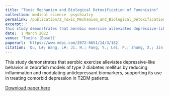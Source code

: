 ```yaml
---
title: "Toxic Mechanism and Biological Detoxification of Fumonisins"
collection: medical science  psychiatry
permalink: /publication/2_Toxic_Mechanism_and_Biological_Detoxification_of_Fumonisins
excerpt: '
This study demonstrates that aerobic exercise alleviates depressive-like behavior in zebrafish models of type 2 diabetes mellitus by reducing inflammation and modulating antidepressant biomarkers, supporting its use in treating comorbid depression in T2DM patients.'
date:  1 March 2022
venue: 'Toxins (Basel)'
paperurl: 'https://www.mdpi.com/2072-6651/14/3/182'
citation: 'Qu, L#; Wang, L#; Ji, H.; Fang, Y.; Lei, P.; Zhang, X.; Jin, L*; Sun, D*; Dong, H*. Toxic Mechanism and Biological Detoxification of Fumonisins. <i>Toxins (Basel) </i>, 14, 182'
---
```

This study demonstrates that aerobic exercise alleviates depressive-like behavior in zebrafish models of type 2 diabetes mellitus by reducing inflammation and modulating antidepressant biomarkers, supporting its use in treating comorbid depression in T2DM patients.

[Download paper here](https://www.sciencedirect.com/science/article/abs/pii/S0024320522002788?via%3Dihub)



